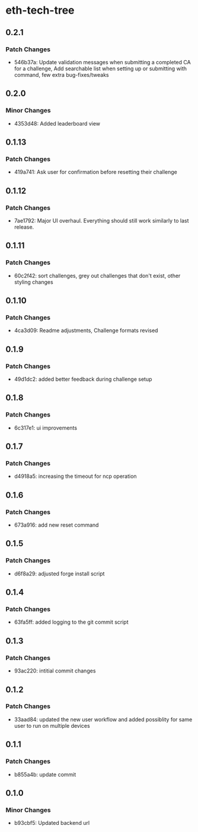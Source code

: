 # eth-tech-tree

## 0.2.1

### Patch Changes

- 546b37a: Update validation messages when submitting a completed CA for a challenge, Add searchable list when setting up or submitting with command, few extra bug-fixes/tweaks

## 0.2.0

### Minor Changes

- 4353d48: Added leaderboard view

## 0.1.13

### Patch Changes

- 419a741: Ask user for confirmation before resetting their challenge

## 0.1.12

### Patch Changes

- 7ae1792: Major UI overhaul. Everything should still work similarly to last release.

## 0.1.11

### Patch Changes

- 60c2f42: sort challenges, grey out challenges that don't exist, other styling changes

## 0.1.10

### Patch Changes

- 4ca3d09: Readme adjustments, Challenge formats revised

## 0.1.9

### Patch Changes

- 49d1dc2: added better feedback during challenge setup

## 0.1.8

### Patch Changes

- 6c317e1: ui improvements

## 0.1.7

### Patch Changes

- d4918a5: increasing the timeout for ncp operation

## 0.1.6

### Patch Changes

- 673a916: add new reset command

## 0.1.5

### Patch Changes

- d6f8a29: adjusted forge install script

## 0.1.4

### Patch Changes

- 63fa5ff: added logging to the git commit script

## 0.1.3

### Patch Changes

- 93ac220: intitial commit changes

## 0.1.2

### Patch Changes

- 33aad84: updated the new user workflow and added possiblity for same user to run on multiple devices

## 0.1.1

### Patch Changes

- b855a4b: update commit

## 0.1.0

### Minor Changes

- b93cbf5: Updated backend url
